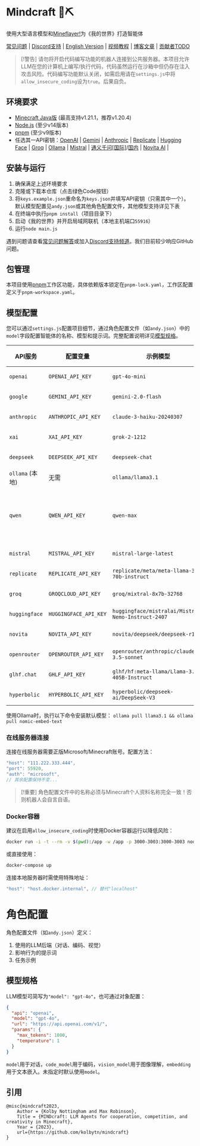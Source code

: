 # Mindcraft 🧠⛏️

使用大型语言模型和[Mineflayer!](https://prismarinejs.github.io/mineflayer/#/)为《我的世界》打造智能体

[常见问题](https://github.com/kolbytn/mindcraft/blob/main/FAQ.md) | [Discord支持](https://discord.gg/mp73p35dzC) | [English Version](README.md) | [视频教程](https://www.youtube.com/watch?v=gRotoL8P8D8) | [博客文章](https://kolbynottingham.com/mindcraft/) | [贡献者TODO](https://github.com/users/kolbytn/projects/1)

> [!警告]
> 请勿将开启代码编写功能的机器人连接到公共服务器。本项目允许LLM在您的计算机上编写/执行代码，代码虽然运行在沙箱中但仍存在注入攻击风险。代码编写功能默认关闭，如需启用请在`settings.js`中将`allow_insecure_coding`设为`true`。后果自负。

## 环境要求

- [Minecraft Java版](https://www.minecraft.net/zh-hans/store/minecraft-java-bedrock-edition-pc) (最高支持v1.21.1，推荐v1.20.4)
- [Node.js](https://nodejs.org/) (至少v14版本)
- [pnpm](https://pnpm.io/) (至少v9版本)
- 任选其一API密钥：[OpenAI](https://openai.com/blog/openai-api) | [Gemini](https://aistudio.google.com/app/apikey) | [Anthropic](https://docs.anthropic.com/claude/docs/getting-access-to-claude) | [Replicate](https://replicate.com/) | [Hugging Face](https://huggingface.co/) | [Groq](https://console.groq.com/keys) | [Ollama](https://ollama.com/download) | [Mistral](https://docs.mistral.ai/getting-started/models/models_overview/) | [通义千问[国际]](https://www.alibabacloud.com/help/en/model-studio/developer-reference/get-api-key)/[国内](https://help.aliyun.com/zh/model-studio/getting-started/first-api-call-to-qwen?) | [Novita AI](https://novita.ai/settings?utm_source=github_mindcraft&utm_medium=github_readme&utm_campaign=link#key-management) |

## 安装与运行

1. 确保满足上述环境要求
2. 克隆或下载本仓库（点击绿色Code按钮）
3. 将`keys.example.json`重命名为`keys.json`并填写API密钥（只需其中一个）。默认模型配置见`andy.json`或其他角色配置文件，其他模型支持详见下表
4. 在终端中执行`pnpm install`（项目目录下）
5. 启动《我的世界》并开启局域网联机（本地主机端口`55916`）
6. 运行`node main.js`

遇到问题请查看[常见问题解答](https://github.com/kolbytn/mindcraft/blob/main/FAQ.md)或加入[Discord支持频道](https://discord.gg/mp73p35dzC)。我们目前较少响应GitHub问题。

## 包管理

本项目使用[pnpm](https://pnpm.io/)工作区功能，具体依赖版本锁定在`pnpm-lock.yaml`，工作区配置定义于`pnpm-workspace.yaml`。

## 模型配置

您可以通过`settings.js`配置项目细节，通过角色配置文件（如`andy.json`）中的`model`字段配置智能体的名称、模型和提示词。完整配置说明详见[模型规格](#模型规格)。

| API服务 | 配置变量 | 示例模型 | 文档 |
|------|------|------|------|
| `openai` | `OPENAI_API_KEY` | `gpt-4o-mini` | [文档](https://platform.openai.com/docs/models) |
| `google` | `GEMINI_API_KEY` | `gemini-2.0-flash` | [文档](https://ai.google.dev/gemini-api/docs/models/gemini) |
| `anthropic` | `ANTHROPIC_API_KEY` | `claude-3-haiku-20240307` | [文档](https://docs.anthropic.com/claude/docs/models-overview) |
| `xai` | `XAI_API_KEY` | `grok-2-1212` | [文档](https://docs.x.ai/docs) |
| `deepseek` | `DEEPSEEK_API_KEY` | `deepseek-chat` | [文档](https://api-docs.deepseek.com/) |
| `ollama` (本地) | 无需 | `ollama/llama3.1` | [文档](https://ollama.com/library) |
| `qwen` | `QWEN_API_KEY` | `qwen-max` | [国际版](https://www.alibabacloud.com/help/en/model-studio/developer-reference/use-qwen-by-calling-api)/[国内版](https://help.aliyun.com/zh/model-studio/getting-started/models) |
| `mistral` | `MISTRAL_API_KEY` | `mistral-large-latest` | [文档](https://docs.mistral.ai/getting-started/models/models_overview/) |
| `replicate` | `REPLICATE_API_KEY` | `replicate/meta/meta-llama-3-70b-instruct` | [文档](https://replicate.com/collections/language-models) |
| `groq` | `GROQCLOUD_API_KEY` | `groq/mixtral-8x7b-32768` | [文档](https://console.groq.com/docs/models) |
| `huggingface` | `HUGGINGFACE_API_KEY` | `huggingface/mistralai/Mistral-Nemo-Instruct-2407` | [文档](https://huggingface.co/models) |
| `novita` | `NOVITA_API_KEY` | `novita/deepseek/deepseek-r1` | [文档](https://novita.ai/model-api/product/llm-api?utm_source=github_mindcraft&utm_medium=github_readme&utm_campaign=link) |
| `openrouter` | `OPENROUTER_API_KEY` | `openrouter/anthropic/claude-3.5-sonnet` | [文档](https://openrouter.ai/models) |
| `glhf.chat` | `GHLF_API_KEY` | `glhf/hf:meta-llama/Llama-3.1-405B-Instruct` | [文档](https://glhf.chat/user-settings/api) |
| `hyperbolic` | `HYPERBOLIC_API_KEY` | `hyperbolic/deepseek-ai/DeepSeek-V3` | [文档](https://docs.hyperbolic.xyz/docs/getting-started) |

使用Ollama时，执行以下命令安装默认模型：
`ollama pull llama3.1 && ollama pull nomic-embed-text`

### 在线服务器连接

连接在线服务器需要正版Microsoft/Minecraft账号。配置方法：
```javascript
"host": "111.222.333.444",
"port": 55920,
"auth": "microsoft",
// 其余配置保持不变...
```
> [!重要]
> 角色配置文件中的名称必须与Minecraft个人资料名称完全一致！否则机器人会自言自语。

### Docker容器

建议在启用`allow_insecure_coding`时使用Docker容器运行以降低风险：
```bash
docker run -i -t --rm -v $(pwd):/app -w /app -p 3000-3003:3000-3003 node:latest node main.js
```
或直接使用：
```bash
docker-compose up
```
连接本地服务器时需使用特殊地址：
```javascript
"host": "host.docker.internal", // 替代"localhost"
```

# 角色配置

角色配置文件（如`andy.json`）定义：
1. 使用的LLM后端（对话、编码、视觉）
2. 影响行为的提示词
3. 任务示例

## 模型规格

LLM模型可简写为`"model": "gpt-4o"`，也可通过对象配置：
```json
{
  "api": "openai",
  "model": "gpt-4o",
  "url": "https://api.openai.com/v1/",
  "params": {
    "max_tokens": 1000,
    "temperature": 1
  }
}
```
`model`用于对话，`code_model`用于编码，`vision_model`用于图像理解，`embedding`用于文本嵌入。未指定时默认使用`model`。

## 引用
```
@misc{mindcraft2023,
    Author = {Kolby Nottingham and Max Robinson},
    Title = {MINDcraft: LLM Agents for cooperation, competition, and creativity in Minecraft},
    Year = {2023},
    url={https://github.com/kolbytn/mindcraft}
}
```